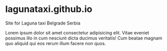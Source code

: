 # lagunataxi.github.io
Site for Laguna taxi Belgrade Serbia 
<p>Lorem ipsum dolor sit amet consectetur adipisicing elit. Vitae eveniet possimus illo in cum nesciunt dicta ducimus veritatis! Cum beatae magnam quo aliquid qui eos rerum illum facere non quos.</p>
